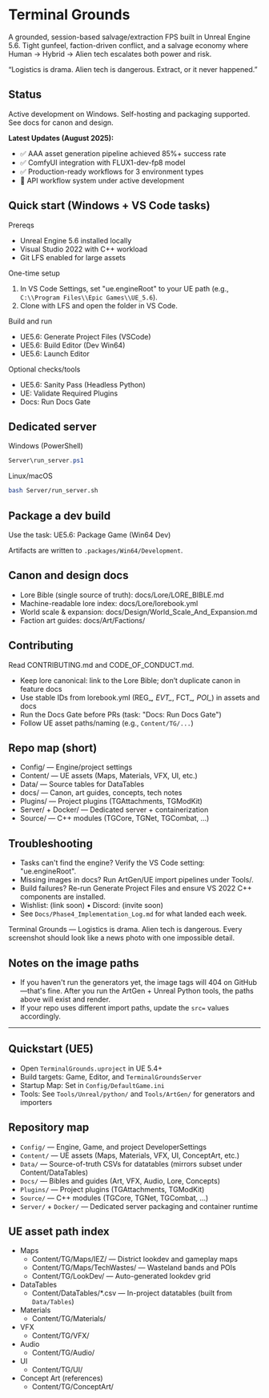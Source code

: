 # Terminal Grounds

A grounded, session-based salvage/extraction FPS built in Unreal Engine 5.6. Tight gunfeel, faction-driven conflict, and a salvage economy where Human → Hybrid → Alien tech escalates both power and risk.

“Logistics is drama. Alien tech is dangerous. Extract, or it never happened.”

## Status

Active development on Windows. Self-hosting and packaging supported. See docs for canon and design.

**Latest Updates (August 2025):**
- ✅ AAA asset generation pipeline achieved 85%+ success rate
- ✅ ComfyUI integration with FLUX1-dev-fp8 model
- ✅ Production-ready workflows for 3 environment types
- 🔧 API workflow system under active development

## Quick start (Windows + VS Code tasks)

Prereqs

- Unreal Engine 5.6 installed locally
- Visual Studio 2022 with C++ workload
- Git LFS enabled for large assets

One-time setup

1) In VS Code Settings, set "ue.engineRoot" to your UE path (e.g., `C:\\Program Files\\Epic Games\\UE_5.6`).
2) Clone with LFS and open the folder in VS Code.

Build and run

- UE5.6: Generate Project Files (VSCode)
- UE5.6: Build Editor (Dev Win64)
- UE5.6: Launch Editor

Optional checks/tools

- UE5.6: Sanity Pass (Headless Python)
- UE: Validate Required Plugins
- Docs: Run Docs Gate

## Dedicated server

Windows (PowerShell)

```powershell
Server\run_server.ps1
```

Linux/macOS

```bash
bash Server/run_server.sh
```

## Package a dev build

Use the task: UE5.6: Package Game (Win64 Dev)

Artifacts are written to `.packages/Win64/Development`.

## Canon and design docs

- Lore Bible (single source of truth): docs/Lore/LORE_BIBLE.md
- Machine-readable lore index: docs/Lore/lorebook.yml
- World scale & expansion: docs/Design/World_Scale_And_Expansion.md
- Faction art guides: docs/Art/Factions/

## Contributing

Read CONTRIBUTING.md and CODE_OF_CONDUCT.md.

- Keep lore canonical: link to the Lore Bible; don’t duplicate canon in feature docs
- Use stable IDs from lorebook.yml (REG_*, EVT_*, FCT_*, POI_*) in assets and docs
- Run the Docs Gate before PRs (task: "Docs: Run Docs Gate")
- Follow UE asset paths/naming (e.g., `Content/TG/...`)

## Repo map (short)

- Config/ — Engine/project settings
- Content/ — UE assets (Maps, Materials, VFX, UI, etc.)
- Data/ — Source tables for DataTables
- docs/ — Canon, art guides, concepts, tech notes
- Plugins/ — Project plugins (TGAttachments, TGModKit)
- Server/ + Docker/ — Dedicated server + containerization
- Source/ — C++ modules (TGCore, TGNet, TGCombat, …)

## Troubleshooting

- Tasks can't find the engine? Verify the VS Code setting: "ue.engineRoot".
- Missing images in docs? Run ArtGen/UE import pipelines under Tools/.
- Build failures? Re-run Generate Project Files and ensure VS 2022 C++ components are installed.
- Wishlist: (link soon) • Discord: (invite soon)
- See `Docs/Phase4_Implementation_Log.md` for what landed each week.

Terminal Grounds — Logistics is drama. Alien tech is dangerous. Every screenshot should look like a news photo with one impossible detail.

## Notes on the image paths

- If you haven't run the generators yet, the image tags will 404 on GitHub—that's fine. After you run the ArtGen + Unreal Python tools, the paths above will exist and render.
- If your repo uses different import paths, update the `src=` values accordingly.

---

## Quickstart (UE5)

- Open `TerminalGrounds.uproject` in UE 5.4+
- Build targets: Game, Editor, and `TerminalGroundsServer`
- Startup Map: Set in `Config/DefaultGame.ini`
- Tools: See `Tools/Unreal/python/` and `Tools/ArtGen/` for generators and importers

## Repository map

- `Config/` — Engine, Game, and project DeveloperSettings
- `Content/` — UE assets (Maps, Materials, VFX, UI, ConceptArt, etc.)
- `Data/` — Source-of-truth CSVs for datatables (mirrors subset under Content/DataTables)
- `Docs/` — Bibles and guides (Art, VFX, Audio, Lore, Concepts)
- `Plugins/` — Project plugins (TGAttachments, TGModKit)
- `Source/` — C++ modules (TGCore, TGNet, TGCombat, …)
- `Server/` + `Docker/` — Dedicated server packaging and container runtime

## UE asset path index

- Maps
  - Content/TG/Maps/IEZ/ — District lookdev and gameplay maps
  - Content/TG/Maps/TechWastes/ — Wasteland bands and POIs
  - Content/TG/LookDev/ — Auto-generated lookdev grid
- DataTables
  - Content/DataTables/*.csv — In-project datatables (built from `Data/Tables`)
- Materials
  - Content/TG/Materials/
- VFX
  - Content/TG/VFX/
- Audio
  - Content/TG/Audio/
- UI
  - Content/TG/UI/
- Concept Art (references)
  - Content/TG/ConceptArt/
